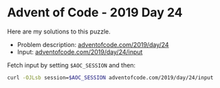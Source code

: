 # Advent of Code - 2019 Day 24
Here are my solutions to this puzzle.

* Problem description: [adventofcode.com/2019/day/24](https://adventofcode.com/2019/day/24)
* Input: [adventofcode.com/2019/day/24/input](https://adventofcode.com/2019/day/24/input)

Fetch input by setting `$AOC_SESSION` and then:
```bash
curl -OJLsb session=$AOC_SESSION adventofcode.com/2019/day/24/input
```
